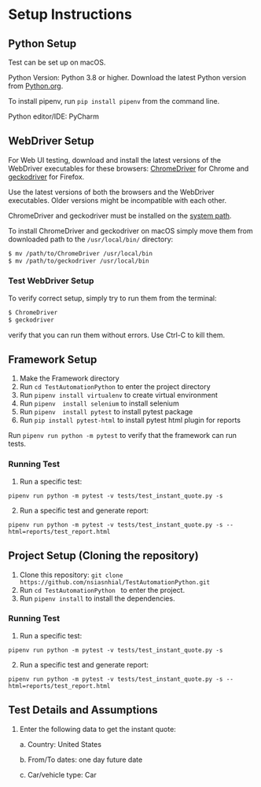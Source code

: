 # Setup Instructions

## Python Setup

Test can be set up on macOS.

Python Version: Python 3.8 or higher.
Download the latest Python version from [Python.org](https://www.python.org/downloads/).

To install pipenv, run `pip install pipenv` from the command line.

Python editor/IDE: PyCharm

## WebDriver Setup

For Web UI testing, download and install the latest versions of the WebDriver executables
for these browsers: [ChromeDriver](https://sites.google.com/a/chromium.org/chromedriver/) for Chrome
and [geckodriver](https://github.com/mozilla/geckodriver/releases) for Firefox.

Use the latest versions of both the browsers and the WebDriver executables.
Older versions might be incompatible with each other.

ChromeDriver and geckodriver must be installed on the
[system path](https://en.wikipedia.org/wiki/PATH_(variable)).


To install ChromeDriver and geckodriver on macOS
simply move them from downloaded path to the `/usr/local/bin/` directory:

```bash
$ mv /path/to/ChromeDriver /usr/local/bin
$ mv /path/to/geckodriver /usr/local/bin
```

### Test WebDriver Setup

To verify correct setup, simply try to run them from the terminal:

```bash
$ ChromeDriver
$ geckodriver
```

verify that you can run them without errors.
Use Ctrl-C to kill them.

## Framework Setup
1. Make the Framework directory
2. Run `cd TestAutomationPython` to enter the project directory
3. Run `pipenv install virtualenv` to create virtual environment
4. Run `pipenv  install selenium` to install selenium
5. Run `pipenv  install pytest` to install pytest package
6. Run `pip install pytest-html` to install pytest html plugin for reports


Run `pipenv run python -m pytest` to verify that the framework can run tests.

### Running Test
1. Run a specific test:
```
pipenv run python -m pytest -v tests/test_instant_quote.py -s
```
2. Run a specific test  and generate report:
```
pipenv run python -m pytest -v tests/test_instant_quote.py -s --html=reports/test_report.html
```

## Project Setup (Cloning the repository)

1. Clone this repository:
`git clone https://github.com/nsiasnhial/TestAutomationPython.git`
2. Run `cd TestAutomationPython ` to enter the project.
3. Run `pipenv install` to install the dependencies.


### Running Test
1. Run a specific test:
```
pipenv run python -m pytest -v tests/test_instant_quote.py -s
```
2. Run a specific test  and generate report:
```
pipenv run python -m pytest -v tests/test_instant_quote.py -s --html=reports/test_report.html
```



## Test Details and Assumptions
1. Enter the following data to get the instant quote:

    a. Country: United States

    b. From/To dates: one day future date

    c. Car/vehicle type: Car



